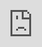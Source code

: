 ```yaml
---
title: 'Kingmakers, the medieval battle game with modern weapons, has been delayed'
date: '2025-10-04'
excerpt: >-
  Redemption Road&#39;s absolutely bonkers-looking medieval shooter, Kingmakers,
  was slated to launch in Early Access on October 8, but now its release...
coverImage: >-
  https://images.unsplash.com/photo-1559526324-4b87b5e36e44?w=400&h=200&fit=crop&auto=format
author: AIVibe
tags:
  - Ai
  - Work
category: Finance
source: >-
  https://www.engadget.com/gaming/kingmakers-the-medieval-battle-game-with-modern-weapons-has-been-delayed-211935670.html?src=rss
---
```

<p style="text-align:left;"><span style="color:rgb(0, 0, 0);font-family:Arial, sans-serif;">Redemption Road&#39;s absolutely bonkers-looking medieval shooter, </span><a target="_blank" class="link" href="https://store.steampowered.com/app/2109770/Kingmakers/"><span style="color:rgb(17, 85, 204);font-family:Arial, sans-serif;"><em>Kingmakers</em></span></a><span style="color:rgb(0, 0, 0);font-family:Arial, sans-serif;">, was slated to launch in Early Access on October 8, but now its release has been pushed back with no new date in sight. The developers posted an update on Steam to say that the scheduled launch, just days away, &quot;will no longer be possible,&quot; going on to explain that they need &quot;a bit more time on content polish before we feel good about charging money for it.&quot;</span></p><figure><img src="https://d29szjachogqwa.cloudfront.net/videos/user-uploaded/kingmakers.jpg" data-crop-orig-src="https://d29szjachogqwa.cloudfront.net/videos/user-uploaded/kingmakers.jpg" style="height:1887px;width:1743px;" alt="A statement posted by the developers of Kingmakers announcing that the game is delayed" data-uuid="1a8ac9eb-e41f-4bfc-8578-679a939e03ba"><figcaption>A statement posted by the developers of Kingmakers announcing that the game is delayed</figcaption><div class="photo-credit">Redemption Road Games</div></figure><p style="text-align:left;"><span style="color:rgb(0, 0, 0);font-family:Arial, sans-serif;"><em>Kingmakers</em> has generated a fair amount of hype since it was announced last year, and it sits among the top wishlisted titles on Steam. The game sends players &quot;back in time to a war-torn medieval era with a vast arsenal of modern weapons,&quot; from guns to tanks. And if you&#39;ve seen the </span><a target="_blank" class="link" href="https://www.youtube.com/watch?v=ZXujvsd9C58"><span style="color:rgb(17, 85, 204);font-family:Arial, sans-serif;">trailers</span></a><span style="color:rgb(0, 0, 0);font-family:Arial, sans-serif;">, you know it&#39;s not just the concept that&#39;s bananas — the gameplay we&#39;ve been shown so far is completely over the top. In its statement about the delay, the team said that <em>Kingmakers</em> is &quot;an incredibly ambitious, uncompromising game, and we don&#39;t want to cut any planned features, for the sake of getting it out the door earlier.&quot;</span></p><p style="text-align:left;"><span style="color:rgb(0, 0, 0);font-family:Arial, sans-serif;">&quot;With <em>Kingmakers</em>, we set out to push the Unreal Engine 4 codebase to its absolute limits, while still providing true 60fps to midrange PCs, without the need for fake frames,&quot; the team wrote. &quot;We are an 80% engineering team, who got into this business to push technological barriers. We currently have tens of thousands of soldiers, each with AI and pathfinding that rivals what you&#39;d expect from a AAA third person shooter. When you walk away from a battle, it continues to play out. Nothing is faked.&quot;&nbsp;&nbsp;</span></p><div><iframe src="https://www.youtube.com/embed/OvezgDni8z4?rel=0" style="top:0;left:0;width:100%;height:100%;position:absolute;border:0;" allowfullscreen="" scrolling="no"></iframe></div><p style="text-align:left;"><span style="color:rgb(0, 0, 0);font-family:Arial, sans-serif;">The developers haven&#39;t provided any update on what the timeline looks like now beyond the fact that the game won&#39;t be ready for October 8. But, they added, &quot;We will be presenting a half hour long deepdive on <em>Kingmakers</em> gameplay very soon, with a comprehensive overview of everything we&#39;ve been working on.&quot;</span></p><p style="text-align:left;"></p>This article originally appeared on Engadget at https://www.engadget.com/gaming/kingmakers-the-medieval-battle-game-with-modern-weapons-has-been-delayed-211935670.html?src=rss
